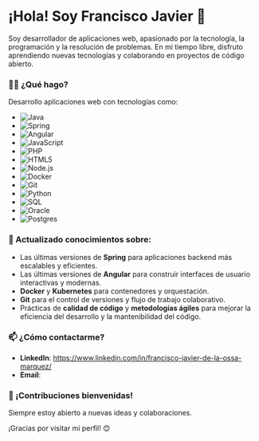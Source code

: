 # ¡Hola! Soy Francisco Javier 👋

Soy desarrollador de aplicaciones web, apasionado por la tecnología, la programación y la resolución de problemas.
En mi tiempo libre, disfruto aprendiendo nuevas tecnologías y colaborando en proyectos de código abierto.

### 🧑‍💻 ¿Qué hago?

Desarrollo aplicaciones web con tecnologías como:

- ![Java](https://img.shields.io/badge/Java-007396?style=for-the-badge&logo=java&logoColor=white) 
- ![Spring](https://img.shields.io/badge/Spring-6DB33F?style=for-the-badge&logo=spring&logoColor=white) 
- ![Angular](https://img.shields.io/badge/Angular-DD0031?style=for-the-badge&logo=angular&logoColor=white) 
- ![JavaScript](https://img.shields.io/badge/JavaScript-F7DF1E?style=for-the-badge&logo=javascript&logoColor=black) 
- ![PHP](https://img.shields.io/badge/PHP-777BB4?style=for-the-badge&logo=php&logoColor=white) 
- ![HTML5](https://img.shields.io/badge/HTML5-E34F26?style=for-the-badge&logo=html5&logoColor=white) 
- ![Node.js](https://img.shields.io/badge/Node.js-339933?style=for-the-badge&logo=node.js&logoColor=white)
- ![Docker](https://img.shields.io/badge/Docker-2496ED?style=for-the-badge&logo=docker&logoColor=white) 
- ![Git](https://img.shields.io/badge/Git-F05032?style=for-the-badge&logo=git&logoColor=white) 
- ![Python](https://img.shields.io/badge/Python-3776AB?style=for-the-badge&logo=python&logoColor=white)
- ![SQL](https://img.shields.io/badge/SQL-003B57?style=for-the-badge&logo=postgresql&logoColor=white) 
- ![Oracle](https://img.shields.io/badge/Oracle-F80000?style=for-the-badge&logo=oracle&logoColor=white) 
- ![Postgres](https://img.shields.io/badge/PostgreSQL-4169E1?style=for-the-badge&logo=postgresql&logoColor=white) 


### 🌱 Actualizado conocimientos sobre:

- Las últimas versiones de **Spring** para aplicaciones backend más escalables y eficientes.
- Las últimas versiones de **Angular** para construir interfaces de usuario interactivas y modernas.
- **Docker** y **Kubernetes** para contenedores y orquestación.
- **Git** para el control de versiones y flujo de trabajo colaborativo.
- Prácticas de **calidad de código** y **metodologías ágiles** para mejorar la eficiencia del desarrollo y la mantenibilidad del código.


### 📫 ¿Cómo contactarme?

- **LinkedIn**: https://www.linkedin.com/in/francisco-javier-de-la-ossa-marquez/
- **Email**:



### 👾 ¡Contribuciones bienvenidas!

Siempre estoy abierto a nuevas ideas y colaboraciones.


¡Gracias por visitar mi perfil! 😊
